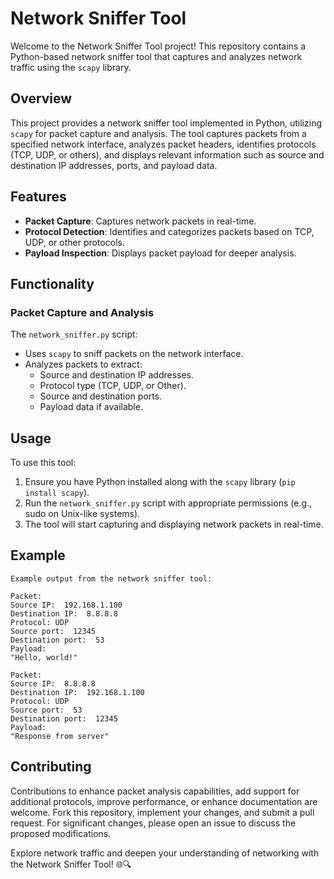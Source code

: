 # Network Sniffer Tool

Welcome to the Network Sniffer Tool project! This repository contains a Python-based network sniffer tool that captures and analyzes network traffic using the `scapy` library.

## Overview

This project provides a network sniffer tool implemented in Python, utilizing `scapy` for packet capture and analysis. The tool captures packets from a specified network interface, analyzes packet headers, identifies protocols (TCP, UDP, or others), and displays relevant information such as source and destination IP addresses, ports, and payload data.

## Features

- **Packet Capture**: Captures network packets in real-time.
- **Protocol Detection**: Identifies and categorizes packets based on TCP, UDP, or other protocols.
- **Payload Inspection**: Displays packet payload for deeper analysis.

## Functionality

### Packet Capture and Analysis

The `network_sniffer.py` script:
- Uses `scapy` to sniff packets on the network interface.
- Analyzes packets to extract:
  - Source and destination IP addresses.
  - Protocol type (TCP, UDP, or Other).
  - Source and destination ports.
  - Payload data if available.

## Usage

To use this tool:
1. Ensure you have Python installed along with the `scapy` library (`pip install scapy`).
2. Run the `network_sniffer.py` script with appropriate permissions (e.g., sudo on Unix-like systems).
3. The tool will start capturing and displaying network packets in real-time.

## Example

```plaintext
Example output from the network sniffer tool:

Packet:
Source IP:  192.168.1.100
Destination IP:  8.8.8.8
Protocol: UDP
Source port:  12345
Destination port:  53
Payload:
"Hello, world!"

Packet:
Source IP:  8.8.8.8
Destination IP:  192.168.1.100
Protocol: UDP
Source port:  53
Destination port:  12345
Payload:
"Response from server"
```
## Contributing
Contributions to enhance packet analysis capabilities, add support for additional protocols, improve performance, or enhance documentation are welcome. Fork this repository, implement your changes, and submit a pull request. For significant changes, please open an issue to discuss the proposed modifications.

Explore network traffic and deepen your understanding of networking with the Network Sniffer Tool! 🌐🔍
